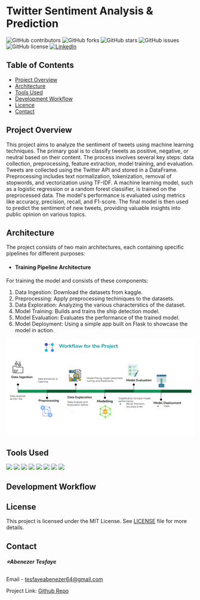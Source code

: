 # **Twitter Sentiment Analysis & Prediction**

![GitHub contributors](https://img.shields.io/github/contributors/abu14/Twitter-Sentiment-Analysis-Prediction)
![GitHub forks](https://img.shields.io/github/forks/abu14/Twitter-Sentiment-Analysis-Prediction?style=social)
![GitHub stars](https://img.shields.io/github/stars/abu14/Twitter-Sentiment-Analysis-Prediction?style=social)
![GitHub issues](https://img.shields.io/github/issues/abu14/Twitter-Sentiment-Analysis-Prediction)
![GitHub license](https://img.shields.io/github/license/abu14/Twitter-Sentiment-Analysis-Prediction)
[![LinkedIn](https://img.shields.io/badge/LinkedIn-Connect-blue)](https://www.linkedin.com/in/abenezer-tesfaye-191579214/)


<!-- Table of Contents -->
## Table of Contents
- [Project Overview](#project-overview)
- [Architecture](#architecture)
- [Tools Used](#tools-used)
- [Development Workflow](#development-workflow)
- [Licence](#license)
- [Contact](#contact)


<!-- ABOUT THE PROJECT -->
## Project Overview
This project aims to analyze the sentiment of tweets using machine learning techniques. The primary goal is to classify tweets as positive, negative, or neutral based on their content. The process involves several key steps: data collection, preprocessing, feature extraction, model training, and evaluation. Tweets are collected using the Twitter API and stored in a DataFrame. Preprocessing includes text normalization, tokenization, removal of stopwords, and vectorization using TF-IDF. A machine learning model, such as a logistic regression or a random forest classifier, is trained on the preprocessed data. The model's performance is evaluated using metrics like accuracy, precision, recall, and F1-score. The final model is then used to predict the sentiment of new tweets, providing valuable insights into public opinion on various topics.

<!-- Architecture -->
## Architecture
The project consists of two main architectures, each containing specific pipelines for different purposes:

- #### Training Pipeline Architecture
For training the model and consists of these components:
1. Data Ingestion: Download the datasets from kaggle.
2. Preprocessing: Apply preprocessing techiniques to the datasets.
3. Data Exploration: Analyzing the various characterstics of the dataset.
4. Model Training: Builds and trains the ship detection model.
5. Model Evaluation: Evaluates the performance of the trained model.
6. Model Deployment: Using a simple app built on Flask to showcase the model in action. 
<p align="center">
  <img src="project_workflow.PNG" alt="Project Workflow">
</p>

<!-- Tools Uses -->

## Tools Used
<p>
<img src="https://img.shields.io/badge/-Python-3776AB?style=flat&logo=python&logoColor=white">
<img src="https://img.shields.io/badge/-FastAPI-009688?style=flat&logo=fastapi&logoColor=white">
<img src="https://img.shields.io/badge/-Flask-000000?style=flat&logo=flask&logoColor=white">
<img src="https://img.shields.io/badge/-scikit--learn-F7931E?style=flat&logo=scikit-learn&logoColor=white">
<img src="https://img.shields.io/badge/-NumPy-013243?style=flat&logo=numpy&logoColor=white">
<img src="https://img.shields.io/badge/-Pandas-150458?style=flat&logo=pandas&logoColor=white">
<img src="https://img.shields.io/badge/-Matplotlib-11557C?style=flat&logo=matplotlib&logoColor=white">
<img src="https://img.shields.io/badge/-Seaborn-3888E3?style=flat&logo=seaborn&logoColor=white">
</p>


<!-- Tools Uses -->

## Development Workflow




<!-- LICENSE -->
## License
This project is licensed under the MIT License. See [LICENSE](./LICENCE) file for more details.



<!-- CONTACT -->
## Contact

##### ⭐️Abenezer Tesfaye

Email - tesfayeabenezer64@gmail.com
 
Project Link: [Github Repo](https://github.com/abu14/Twitter-Sentiment-Analysis-Prediction)

